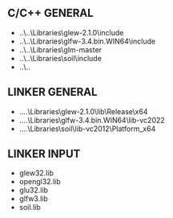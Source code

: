 ## C/C++ GENERAL

-  ..\\..\Libraries\glew-2.1.0\include
-  ..\\..\Libraries\glfw-3.4.bin.WIN64\include
-  ..\\..\Libraries\glm-master
-  ..\\..\Libraries\soil\include
-  ..\\..

## LINKER GENERAL

-  ..\..\Libraries\glew-2.1.0\lib\Release\x64
-  ..\..\Libraries\glfw-3.4.bin.WIN64\lib-vc2022
-  ..\..\Libraries\soil\lib-vc2012\Platform_x64

## LINKER INPUT

-  glew32.lib
-  opengl32.lib
-  glu32.lib
-  glfw3.lib
-  soil.lib
